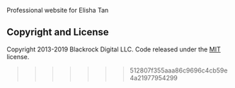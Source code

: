 Professional website for Elisha Tan

## Copyright and License

Copyright 2013-2019 Blackrock Digital LLC. Code released under the [MIT](https://github.com/BlackrockDigital/startbootstrap-resume/blob/gh-pages/LICENSE) license.
>>>>>>> 512807f355aaa86c9696c4cb59e4a21977954299
